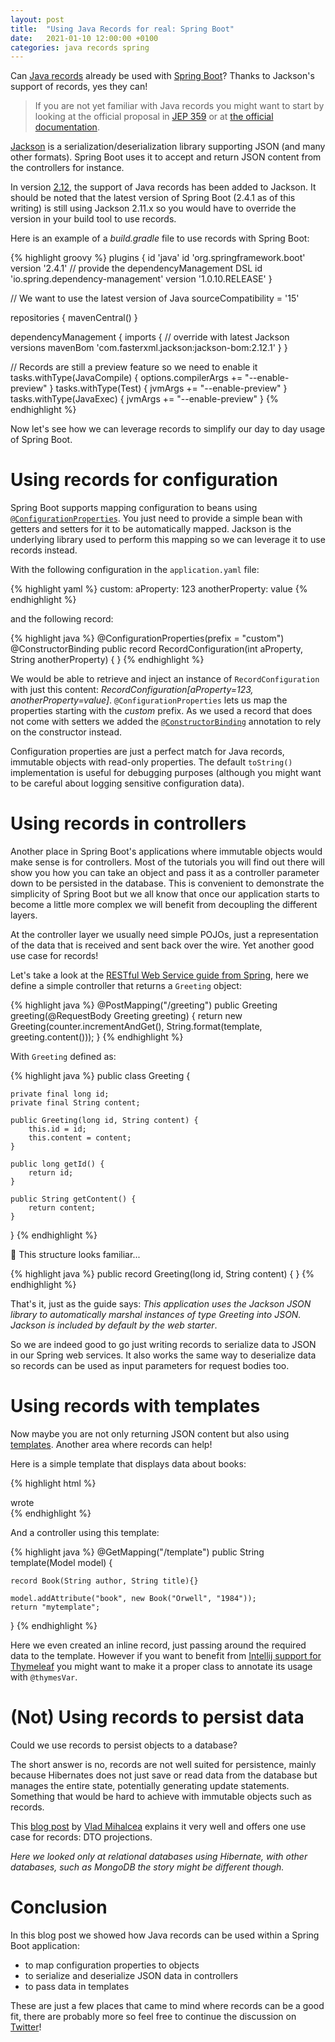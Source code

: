 ```yaml
---
layout: post
title:  "Using Java Records for real: Spring Boot"
date:   2021-01-10 12:00:00 +0100
categories: java records spring
---
```


Can [Java records](https://openjdk.java.net/jeps/359) already be used with [Spring Boot](https://spring.io/projects/spring-boot)? 
Thanks to Jackson's support of records, yes they can!

> If you are not yet familiar with Java records you might want to start by looking at the official proposal in [JEP 359](https://openjdk.java.net/jeps/359) or at [the official documentation](https://docs.oracle.com/en/java/javase/14/docs/api/java.base/java/lang/Record.html).

[Jackson](https://github.com/FasterXML/jackson) is a serialization/deserialization library supporting JSON (and many other formats). 
Spring Boot uses it to accept and return JSON content from the controllers for instance.

In version [2.12](https://cowtowncoder.medium.com/jackson-2-12-features-eee9456fec75), the support of Java records has been added to Jackson. 
It should be noted that the latest version of Spring Boot (2.4.1 as of this writing) is still using Jackson 2.11.x so you would
have to override the version in your build tool to use records.

Here is an example of a _build.gradle_ file to use records with Spring Boot:

{% highlight groovy %}
plugins {
	id 'java'
	id 'org.springframework.boot' version '2.4.1'
	// provide the dependencyManagement DSL
	id 'io.spring.dependency-management' version '1.0.10.RELEASE'
}

// We want to use the latest version of Java
sourceCompatibility = '15'

repositories {
	mavenCentral()
}

dependencyManagement {
	imports {
		// override with latest Jackson versions
		mavenBom 'com.fasterxml.jackson:jackson-bom:2.12.1'
	}
}

// Records are still a preview feature so we need to enable it
tasks.withType(JavaCompile) {
	options.compilerArgs += "--enable-preview"
}
tasks.withType(Test) {
	jvmArgs += "--enable-preview"
}
tasks.withType(JavaExec) {
	jvmArgs += "--enable-preview"
}
{% endhighlight %}

Now let's see how we can leverage records to simplify our day to day usage of Spring Boot.

# Using records for configuration

Spring Boot supports mapping configuration to beans using [`@ConfigurationProperties`](https://www.baeldung.com/configuration-properties-in-spring-boot).
You just need to provide a simple bean with getters and setters for it to be automatically mapped.
Jackson is the underlying library used to perform this mapping so we can leverage it to use records instead.

With the following configuration in the `application.yaml` file:

{% highlight yaml %}
custom:
  aProperty: 123
  anotherProperty: value
{% endhighlight %}

and the following record:

{% highlight java %}
@ConfigurationProperties(prefix = "custom")
@ConstructorBinding
public record RecordConfiguration(int aProperty, String anotherProperty) { }
{% endhighlight %}

We would be able to retrieve and inject an instance of `RecordConfiguration` with just this content: _RecordConfiguration[aProperty=123, anotherProperty=value]_.
 `@ConfigurationProperties` lets us map the properties starting with the _custom_ prefix.
 As we used a record that does not come with setters we added the [`@ConstructorBinding`](https://docs.spring.io/spring-boot/docs/current/api/org/springframework/boot/context/properties/ConstructorBinding.html) annotation to rely on the constructor instead.

 Configuration properties are just a perfect match for Java records, immutable objects with read-only properties.
 The default `toString()` implementation is useful for debugging purposes (although you might want to be careful 
 about logging sensitive configuration data).

# Using records in controllers

Another place in Spring Boot's applications where immutable objects would make sense is for controllers.
Most of the tutorials you will find out there will show you how you can take an object and pass it as a controller parameter 
down to be persisted in the database. This is convenient to demonstrate the simplicity of Spring Boot but we all know that
once our application starts to become a little more complex we will benefit from decoupling the different layers.

At the controller layer we usually need simple POJOs, just a representation of the data that is received and sent back over the wire.
Yet another good use case for records!

Let's take a look at the [RESTful Web Service guide from Spring](https://spring.io/guides/gs/rest-service/), here we define a simple controller that returns a `Greeting` object:

{% highlight java %}
@PostMapping("/greeting")
    public Greeting greeting(@RequestBody Greeting greeting) {
        return new Greeting(counter.incrementAndGet(), 
            String.format(template, greeting.content()));
}
{% endhighlight %}

With `Greeting` defined as:

{% highlight java %}
public class Greeting {

	private final long id;
	private final String content;

	public Greeting(long id, String content) {
		this.id = id;
		this.content = content;
	}

	public long getId() {
		return id;
	}

	public String getContent() {
		return content;
	}
}
{% endhighlight %}

🧐 This structure looks familiar...

{% highlight java %}
public record Greeting(long id, String content) { }
{% endhighlight %}

That's it, just as the guide says: 
_This application uses the Jackson JSON library to automatically marshal instances of type Greeting into JSON. Jackson is included by default by the web starter_. 

So we are indeed good to go just writing records to serialize data to JSON in our Spring web services.
It also works the same way to deserialize data so records can be used as input parameters for request bodies too.

# Using records with templates

Now maybe you are not only returning JSON content but also using [templates](https://spring.io/guides/gs/serving-web-content/). Another area where records can help!

Here is a simple template that displays data about books:

{% highlight html %}
<div th:object="${book}">
    <span th:text="*{author}"></span> wrote <span th:text="*{title}"></span>
</div>
{% endhighlight %}

And a controller using this template:

{% highlight java %}
@GetMapping("/template")
public String template(Model model) {
    
    record Book(String author, String title){}

    model.addAttribute("book", new Book("Orwell", "1984"));
    return "mytemplate";
}
{% endhighlight %}

Here we even created an inline record, just passing around the required data to the template.
However if you want to benefit from [Intellij support for Thymeleaf](https://www.jetbrains.com/help/idea/thymeleaf.html)
 you might want to make it a proper class to annotate its usage with `@thymesVar`.

# (Not) Using records to persist data

Could we use records to persist objects to a database?

The short answer is no, records are not well suited for persistence, mainly because Hibernates does not just save or read data from
the database but manages the entire state, potentially generating update statements. Something that would be hard to achieve with immutable
objects such as records.

This [blog post](https://vladmihalcea.com/java-records-jpa-hibernate/) by [Vlad Mihalcea](https://vladmihalcea.com/) explains it 
very well and offers one use case for records: DTO projections.

_Here we looked only at relational databases using Hibernate, with other databases, such as MongoDB the story might be different though._

# Conclusion

In this blog post we showed how Java records can be used within a Spring Boot application:
- to map configuration properties to objects
- to serialize and deserialize JSON data in controllers
- to pass data in templates

These are just a few places that came to mind where records can be a good fit, there are probably more so feel free to continue
the discussion on [Twitter](https://twitter.com/youribm)!